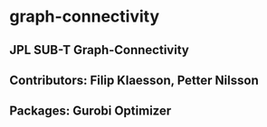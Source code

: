 # graph-connectivity
JPL SUB-T Graph-Connectivity
---------------------------------------------------------------------
Contributors: Filip Klaesson, Petter Nilsson
---------------------------------------------------------------------
Packages: Gurobi Optimizer
---------------------------------------------------------------------
